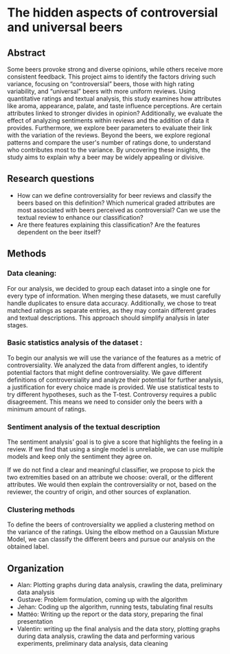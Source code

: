 # The hidden aspects of controversial and universal beers

## Abstract

Some beers provoke strong and diverse opinions, while others receive more consistent feedback. This project aims to identify the factors driving such variance, focusing on “controversial” beers, those with high rating variability, and “universal” beers with more uniform reviews. Using quantitative ratings and textual analysis, this study examines how attributes like aroma, appearance, palate, and taste influence perceptions. Are certain attributes linked to stronger divides in opinion? Additionally, we evaluate the effect of analyzing sentiments within reviews and the addition of data it provides. Furthermore, we explore beer parameters to evaluate their link with the variation of the reviews. Beyond the beers, we explore regional patterns and compare the user's number of ratings done, to understand who contributes most to the variance. By uncovering these insights, the study aims to explain why a beer may be widely appealing or divisive.

## Research questions

- How can we define controversiality for beer reviews and classify the beers based on this definition? Which numerical graded attributes are most associated with beers perceived as controversial? Can we use the textual review to enhance our classification?
- Are there features explaining this classification? Are the features dependent on the beer itself?


## Methods

### Data cleaning:

For our analysis, we decided to group each dataset into a single one for every type of information. When merging these datasets, we must carefully handle duplicates to ensure data accuracy. Additionally, we chose to treat matched ratings as separate entries, as they may contain different grades and textual descriptions. This approach should simplify analysis in later stages.

### Basic statistics analysis of the dataset :

To begin our analysis we will use the variance of the features as a metric of controversiality. We analyzed the data from different angles, to identify potential factors that might define controversiality. We gave different definitions of controversiality and analyze their potential for further analysis, a justification for every choice made is provided. We use statistical tests to try different hypotheses, such as the T-test. Controversy requires a public disagreement. This means we need to consider only the beers with a minimum amount of ratings.

### Sentiment analysis of the textual description

The sentiment analysis’ goal is to give a score that highlights the feeling in a review. If we find that using a single model is unreliable, we can use multiple models and keep only the sentiment they agree on.  

If we do not find a clear and meaningful classifier, we propose to pick the two extremities based on an attribute we choose: overall, or the different attributes. We would then explain the controversiality or not, based on the reviewer, the country of origin, and other sources of explanation.

### Clustering methods

To define the beers of controversiality we applied a clustering method on the variance of the ratings. Using the elbow method on a Gaussian Mixture Model, we can classify the different beers and pursue our analysis on the obtained label. 


## Organization

- Alan: Plotting graphs during data analysis, crawling the data, preliminary data analysis
- Gustave: Problem formulation, coming up with the algorithm
- Jehan: Coding up the algorithm, running tests, tabulating final results
- Mattéo: Writing up the report or the data story, preparing the final presentation
- Valentin: writing up the final analysis and the data story, plotting graphs during data analysis, crawling the data and performing various experiments, preliminary data analysis, data cleaning
